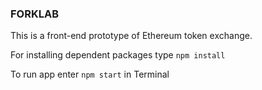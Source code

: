 ### FORKLAB

This is a front-end prototype of Ethereum token exchange.

For installing dependent packages type `npm install`

To run app enter `npm start` in Terminal